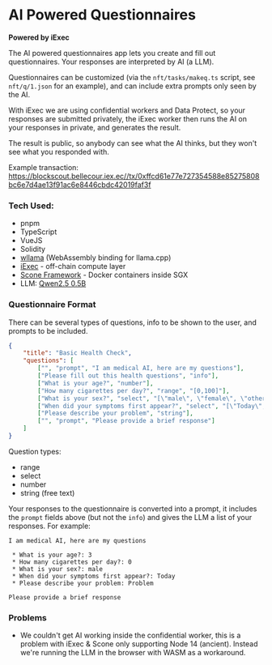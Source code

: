# AI Powered Questionnaires

**Powered by iExec**

The AI powered questionnaires app lets you create and fill out questionnaires. Your responses are interpreted by AI (a LLM).

Questionnaires can be customized (via the `nft/tasks/makeq.ts` script, see `nft/q/1.json` for an example), and can include extra prompts only seen by the AI.

With iExec we are using confidential workers and Data Protect, so your responses are submitted privately, the iExec worker then runs the AI on your responses in private, and generates the result.

The result is public, so anybody can see what the AI thinks, but they won't see what you responded with.

Example transaction: https://blockscout.bellecour.iex.ec//tx/0xffcd61e77e727354588e85275808bc6e7d4ae13f91ac6e8446cbdc42019faf3f

### Tech Used:

 * pnpm
 * TypeScript
 * VueJS
 * Solidity
 * [wllama](https://github.com/ngxson/wllama) (WebAssembly binding for llama.cpp)
 * [iExec](https://www.iex.ec/) - off-chain compute layer
 * [Scone Framework](https://scontain.com/) - Docker containers inside SGX
 * LLM: [Qwen2.5 0.5B](https://huggingface.co/Qwen/Qwen2.5-0.5B-Instruct-GGUF)

### Questionnaire Format

There can be several types of questions, info to be shown to the user, and prompts to be included.

```json
{
    "title": "Basic Health Check",
    "questions": [
        ["", "prompt", "I am medical AI, here are my questions"],
        ["Please fill out this health questions", "info"],
        ["What is your age?", "number"],
        ["How many cigarettes per day?", "range", "[0,100]"],
        ["What is your sex?", "select", "[\"male\", \"female\", \"other\"]"],
        ["When did your symptoms first appear?", "select", "[\"Today\",\"This Week\", \"This Month\", \"This Year\", \"Longer than 1 year\"]"],
        ["Please describe your problem", "string"],
        ["", "prompt", "Please provide a brief response"]
    ]
}
```

Question types:

 * range
 * select
 * number
 * string (free text)

Your responses to the questionnaire is converted into a prompt, it includes the `prompt` fields above (but not the `info`) and gives the LLM a list of your responses. For example:

```
I am medical AI, here are my questions

 * What is your age?: 3
 * How many cigarettes per day?: 0
 * What is your sex?: male
 * When did your symptoms first appear?: Today
 * Please describe your problem: Problem

Please provide a brief response
```

### Problems

 * We couldn't get AI working inside the confidential worker, this is a problem with iExec & Scone only supporting Node 14 (ancient). Instead we're running the LLM in the browser with WASM as a workaround.
